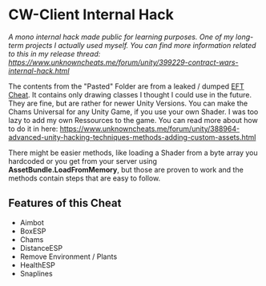 # CW-Client Internal Hack
*A mono internal hack made public for learning purposes. One of my long-term projects I actually used myself. You can find more information related to this in my release thread: https://www.unknowncheats.me/forum/unity/399229-contract-wars-internal-hack.html*

The contents from the "Pasted" Folder are from a leaked / dumped [EFT Cheat](https://github.com/SeriouslyDoge/Eft-pasta). It contains only drawing classes I thought I could use in the future. They are fine, but are rather for newer Unity Versions. You can make the Chams Universal for any Unity Game, if you use your own Shader. I was too lazy to add my own Ressources to the game. You can read more about how to do it in here: https://www.unknowncheats.me/forum/unity/388964-advanced-unity-hacking-techniques-methods-adding-custom-assets.html

There might be easier methods, like loading a Shader from a byte array you hardcoded or you get from your server using **AssetBundle.LoadFromMemory**, but those are proven to work and the methods contain steps that are easy to follow.

## Features of this Cheat
- Aimbot
- BoxESP
- Chams
- DistanceESP
- Remove Environment / Plants
- HealthESP
- Snaplines

